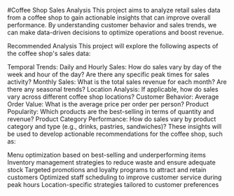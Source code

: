 #Coffee Shop Sales Analysis
This project aims to analyze retail sales data from a coffee shop to gain actionable insights that can improve overall performance. By understanding customer behavior and sales trends, we can make data-driven decisions to optimize operations and boost revenue.

Recommended Analysis
This project will explore the following aspects of the coffee shop's sales data:

Temporal Trends:
Daily and Hourly Sales: How do sales vary by day of the week and hour of the day? Are there any specific peak times for sales activity?
Monthly Sales: What is the total sales revenue for each month? Are there any seasonal trends?
Location Analysis: If applicable, how do sales vary across different coffee shop locations?
Customer Behavior:
Average Order Value: What is the average price per order per person?
Product Popularity: Which products are the best-selling in terms of quantity and revenue?
Product Category Performance: How do sales vary by product category and type (e.g., drinks, pastries, sandwiches)?
These insights will be used to develop actionable recommendations for the coffee shop, such as:

Menu optimization based on best-selling and underperforming items
Inventory management strategies to reduce waste and ensure adequate stock
Targeted promotions and loyalty programs to attract and retain customers
Optimized staff scheduling to improve customer service during peak hours
Location-specific strategies tailored to customer preferences
